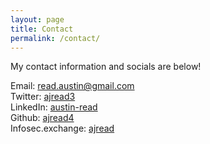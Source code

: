 ```yaml
---
layout: page
title: Contact
permalink: /contact/
---
```


My contact information and socials are below! 

Email: read.austin@gmail.com  
Twitter: [ajread3](https://x.com/ajread3)  
LinkedIn: [austin-read](https://www.linkedin.com/in/austin-read-88953b189/)  
Github: [ajread4](https://github.com/ajread4)  
Infosec.exchange: [ajread](https://infosec.exchange/@ajread)  